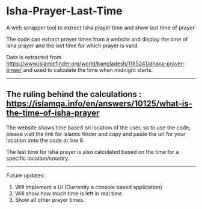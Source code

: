 # Isha-Prayer-Last-Time
A web scrapper tool to extract Isha prayer time and show last time of prayer

The code can extract prayer times from a website and display the time of Isha prayer and the last time for which prayer is valid.

Data is extracted from https://www.islamicfinder.org/world/bangladesh/1185241/dhaka-prayer-times/ and used to calculate the time when midnight starts.

--------------------------------------------------------------------------------------------
The ruling behind the calculations : https://islamqa.info/en/answers/10125/what-is-the-time-of-isha-prayer
--------------------------------------------------------------------------------------------

The website shows time based on location of the user, so to use the code, please visit the link for islamic finder and copy and paste the url for your location onto the code at line 8.

The last time for isha prayer is also calculated based on the time for a specific location/country.

---------------------------------------------------------------------------------------------

Future updates:
1. Will implement a UI (Currently a console based application)
2. Will show how much time is left in real time
3. Show all other prayer times.

